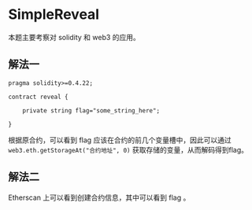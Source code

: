# SimpleReveal

本题主要考察对 solidity 和 web3 的应用。

## 解法一

```solidity
pragma solidity>=0.4.22;

contract reveal {

    private string flag="some_string_here";

}
```

根据原合约，可以看到 flag 应该在合约的前几个变量槽中，因此可以通过 `web3.eth.getStorageAt("合约地址", 0)` 获取存储的变量，从而解码得到flag。

## 解法二

Etherscan 上可以看到创建合约信息，其中可以看到 flag 。
